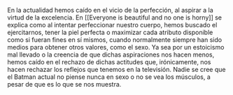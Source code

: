 En la actualidad hemos caído en el vicio de la perfección, al aspirar a la virtud de la excelencia. En [[Everyone is beautiful and no one is horny]] se explica como al intentar perfeccionar nuestro cuerpo, hemos buscado el ejercitarnos, tener la piel perfecta o maximizar cada atributo disponible como si fueran fines en sí mismos, cuando normalmente siempre han sido medios para obtener otros valores, como el sexo. Ya sea por un estoicismo mal llevado o la creencia de que dichas aspiraciones nos hacen menos, hemos caído en el rechazo de dichas actitudes que, irónicamente, nos hacen rechazar los reflejos que tenemos en la televisión. Nadie se cree que el Batman actual no piense nunca en sexo o no se vea los músculos, a pesar de que es lo que se nos muestra.